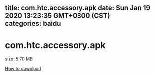 
title: com.htc.accessory.apk
date: Sun Jan 19 2020 13:23:35 GMT+0800 (CST)    
categories: baidu
---

# com.htc.accessory.apk
size: 5.70 MB
 
 

[How to download](https://bpcam.bemobtrk.com/go/2ceec3aa-1ca2-46d6-b9ff-aaa5c184517c?jno=762)